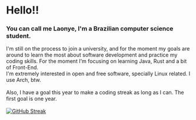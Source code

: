 # Hello!!
### You can call me Laonye, I'm a Brazilian computer science student. <br>
I'm still on the process to join a university, and for the moment my goals are around to learn the most about software development and practice my coding skills. For the moment I'm focusing on learning Java, Rust and a bit of Front-End.<br>
I'm extremely interested in open and free software, specially Linux related. I use Arch, btw.
<br>
<br>
Also, I have a goal this year to make a coding streak as long as I can. The first goal is one year.
<br>
<br>
[![GitHub Streak](https://streak-stats.demolab.com?user=laonye&theme=github-dark-blue)](https://git.io/streak-stats)
